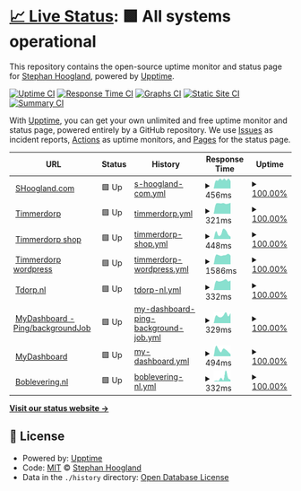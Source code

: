 # [📈 Live Status](https://uptime.shoogland.com): <!--live status--> **🟩 All systems operational**

This repository contains the open-source uptime monitor and status page for [Stephan Hoogland](https://www.shoogland.com/), powered by [Upptime](https://github.com/upptime/upptime).

[![Uptime CI](https://github.com/shoogland/upptime/workflows/Uptime%20CI/badge.svg)](https://github.com/shoogland/upptime/actions?query=workflow%3A%22Uptime+CI%22)
[![Response Time CI](https://github.com/shoogland/upptime/workflows/Response%20Time%20CI/badge.svg)](https://github.com/shoogland/upptime/actions?query=workflow%3A%22Response+Time+CI%22)
[![Graphs CI](https://github.com/shoogland/upptime/workflows/Graphs%20CI/badge.svg)](https://github.com/shoogland/upptime/actions?query=workflow%3A%22Graphs+CI%22)
[![Static Site CI](https://github.com/shoogland/upptime/workflows/Static%20Site%20CI/badge.svg)](https://github.com/shoogland/upptime/actions?query=workflow%3A%22Static+Site+CI%22)
[![Summary CI](https://github.com/shoogland/upptime/workflows/Summary%20CI/badge.svg)](https://github.com/shoogland/upptime/actions?query=workflow%3A%22Summary+CI%22)

With [Upptime](https://upptime.js.org), you can get your own unlimited and free uptime monitor and status page, powered entirely by a GitHub repository. We use [Issues](https://github.com/shoogland/upptime/issues) as incident reports, [Actions](https://github.com/shoogland/upptime/actions) as uptime monitors, and [Pages](https://uptime.shoogland.com) for the status page.

<!--start: status pages-->
<!-- This summary is generated by Upptime (https://github.com/upptime/upptime) -->
<!-- Do not edit this manually, your changes will be overwritten -->
<!-- prettier-ignore -->
| URL | Status | History | Response Time | Uptime |
| --- | ------ | ------- | ------------- | ------ |
| <img alt="" src="https://favicons.githubusercontent.com/www.shoogland.com" height="13"> [SHoogland.com](https://www.shoogland.com) | 🟩 Up | [s-hoogland-com.yml](https://github.com/SHoogland/upptime/commits/HEAD/history/s-hoogland-com.yml) | <details><summary><img alt="Response time graph" src="./graphs/s-hoogland-com/response-time-week.png" height="20"> 456ms</summary><br><a href="https://uptime.shoogland.com/history/s-hoogland-com"><img alt="Response time 481" src="https://img.shields.io/endpoint?url=https%3A%2F%2Fraw.githubusercontent.com%2FSHoogland%2Fupptime%2FHEAD%2Fapi%2Fs-hoogland-com%2Fresponse-time.json"></a><br><a href="https://uptime.shoogland.com/history/s-hoogland-com"><img alt="24-hour response time 430" src="https://img.shields.io/endpoint?url=https%3A%2F%2Fraw.githubusercontent.com%2FSHoogland%2Fupptime%2FHEAD%2Fapi%2Fs-hoogland-com%2Fresponse-time-day.json"></a><br><a href="https://uptime.shoogland.com/history/s-hoogland-com"><img alt="7-day response time 456" src="https://img.shields.io/endpoint?url=https%3A%2F%2Fraw.githubusercontent.com%2FSHoogland%2Fupptime%2FHEAD%2Fapi%2Fs-hoogland-com%2Fresponse-time-week.json"></a><br><a href="https://uptime.shoogland.com/history/s-hoogland-com"><img alt="30-day response time 481" src="https://img.shields.io/endpoint?url=https%3A%2F%2Fraw.githubusercontent.com%2FSHoogland%2Fupptime%2FHEAD%2Fapi%2Fs-hoogland-com%2Fresponse-time-month.json"></a><br><a href="https://uptime.shoogland.com/history/s-hoogland-com"><img alt="1-year response time 481" src="https://img.shields.io/endpoint?url=https%3A%2F%2Fraw.githubusercontent.com%2FSHoogland%2Fupptime%2FHEAD%2Fapi%2Fs-hoogland-com%2Fresponse-time-year.json"></a></details> | <details><summary><a href="https://uptime.shoogland.com/history/s-hoogland-com">100.00%</a></summary><a href="https://uptime.shoogland.com/history/s-hoogland-com"><img alt="All-time uptime 100.00%" src="https://img.shields.io/endpoint?url=https%3A%2F%2Fraw.githubusercontent.com%2FSHoogland%2Fupptime%2FHEAD%2Fapi%2Fs-hoogland-com%2Fuptime.json"></a><br><a href="https://uptime.shoogland.com/history/s-hoogland-com"><img alt="24-hour uptime 100.00%" src="https://img.shields.io/endpoint?url=https%3A%2F%2Fraw.githubusercontent.com%2FSHoogland%2Fupptime%2FHEAD%2Fapi%2Fs-hoogland-com%2Fuptime-day.json"></a><br><a href="https://uptime.shoogland.com/history/s-hoogland-com"><img alt="7-day uptime 100.00%" src="https://img.shields.io/endpoint?url=https%3A%2F%2Fraw.githubusercontent.com%2FSHoogland%2Fupptime%2FHEAD%2Fapi%2Fs-hoogland-com%2Fuptime-week.json"></a><br><a href="https://uptime.shoogland.com/history/s-hoogland-com"><img alt="30-day uptime 100.00%" src="https://img.shields.io/endpoint?url=https%3A%2F%2Fraw.githubusercontent.com%2FSHoogland%2Fupptime%2FHEAD%2Fapi%2Fs-hoogland-com%2Fuptime-month.json"></a><br><a href="https://uptime.shoogland.com/history/s-hoogland-com"><img alt="1-year uptime 100.00%" src="https://img.shields.io/endpoint?url=https%3A%2F%2Fraw.githubusercontent.com%2FSHoogland%2Fupptime%2FHEAD%2Fapi%2Fs-hoogland-com%2Fuptime-year.json"></a></details>
| <img alt="" src="https://favicons.githubusercontent.com/timmerdorp.com" height="13"> [Timmerdorp](https://timmerdorp.com) | 🟩 Up | [timmerdorp.yml](https://github.com/SHoogland/upptime/commits/HEAD/history/timmerdorp.yml) | <details><summary><img alt="Response time graph" src="./graphs/timmerdorp/response-time-week.png" height="20"> 321ms</summary><br><a href="https://uptime.shoogland.com/history/timmerdorp"><img alt="Response time 631" src="https://img.shields.io/endpoint?url=https%3A%2F%2Fraw.githubusercontent.com%2FSHoogland%2Fupptime%2FHEAD%2Fapi%2Ftimmerdorp%2Fresponse-time.json"></a><br><a href="https://uptime.shoogland.com/history/timmerdorp"><img alt="24-hour response time 321" src="https://img.shields.io/endpoint?url=https%3A%2F%2Fraw.githubusercontent.com%2FSHoogland%2Fupptime%2FHEAD%2Fapi%2Ftimmerdorp%2Fresponse-time-day.json"></a><br><a href="https://uptime.shoogland.com/history/timmerdorp"><img alt="7-day response time 321" src="https://img.shields.io/endpoint?url=https%3A%2F%2Fraw.githubusercontent.com%2FSHoogland%2Fupptime%2FHEAD%2Fapi%2Ftimmerdorp%2Fresponse-time-week.json"></a><br><a href="https://uptime.shoogland.com/history/timmerdorp"><img alt="30-day response time 334" src="https://img.shields.io/endpoint?url=https%3A%2F%2Fraw.githubusercontent.com%2FSHoogland%2Fupptime%2FHEAD%2Fapi%2Ftimmerdorp%2Fresponse-time-month.json"></a><br><a href="https://uptime.shoogland.com/history/timmerdorp"><img alt="1-year response time 631" src="https://img.shields.io/endpoint?url=https%3A%2F%2Fraw.githubusercontent.com%2FSHoogland%2Fupptime%2FHEAD%2Fapi%2Ftimmerdorp%2Fresponse-time-year.json"></a></details> | <details><summary><a href="https://uptime.shoogland.com/history/timmerdorp">100.00%</a></summary><a href="https://uptime.shoogland.com/history/timmerdorp"><img alt="All-time uptime 99.97%" src="https://img.shields.io/endpoint?url=https%3A%2F%2Fraw.githubusercontent.com%2FSHoogland%2Fupptime%2FHEAD%2Fapi%2Ftimmerdorp%2Fuptime.json"></a><br><a href="https://uptime.shoogland.com/history/timmerdorp"><img alt="24-hour uptime 100.00%" src="https://img.shields.io/endpoint?url=https%3A%2F%2Fraw.githubusercontent.com%2FSHoogland%2Fupptime%2FHEAD%2Fapi%2Ftimmerdorp%2Fuptime-day.json"></a><br><a href="https://uptime.shoogland.com/history/timmerdorp"><img alt="7-day uptime 100.00%" src="https://img.shields.io/endpoint?url=https%3A%2F%2Fraw.githubusercontent.com%2FSHoogland%2Fupptime%2FHEAD%2Fapi%2Ftimmerdorp%2Fuptime-week.json"></a><br><a href="https://uptime.shoogland.com/history/timmerdorp"><img alt="30-day uptime 100.00%" src="https://img.shields.io/endpoint?url=https%3A%2F%2Fraw.githubusercontent.com%2FSHoogland%2Fupptime%2FHEAD%2Fapi%2Ftimmerdorp%2Fuptime-month.json"></a><br><a href="https://uptime.shoogland.com/history/timmerdorp"><img alt="1-year uptime 99.97%" src="https://img.shields.io/endpoint?url=https%3A%2F%2Fraw.githubusercontent.com%2FSHoogland%2Fupptime%2FHEAD%2Fapi%2Ftimmerdorp%2Fuptime-year.json"></a></details>
| <img alt="" src="https://favicons.githubusercontent.com/shop.timmerdorp.com" height="13"> [Timmerdorp shop](https://shop.timmerdorp.com) | 🟩 Up | [timmerdorp-shop.yml](https://github.com/SHoogland/upptime/commits/HEAD/history/timmerdorp-shop.yml) | <details><summary><img alt="Response time graph" src="./graphs/timmerdorp-shop/response-time-week.png" height="20"> 448ms</summary><br><a href="https://uptime.shoogland.com/history/timmerdorp-shop"><img alt="Response time 437" src="https://img.shields.io/endpoint?url=https%3A%2F%2Fraw.githubusercontent.com%2FSHoogland%2Fupptime%2FHEAD%2Fapi%2Ftimmerdorp-shop%2Fresponse-time.json"></a><br><a href="https://uptime.shoogland.com/history/timmerdorp-shop"><img alt="24-hour response time 288" src="https://img.shields.io/endpoint?url=https%3A%2F%2Fraw.githubusercontent.com%2FSHoogland%2Fupptime%2FHEAD%2Fapi%2Ftimmerdorp-shop%2Fresponse-time-day.json"></a><br><a href="https://uptime.shoogland.com/history/timmerdorp-shop"><img alt="7-day response time 448" src="https://img.shields.io/endpoint?url=https%3A%2F%2Fraw.githubusercontent.com%2FSHoogland%2Fupptime%2FHEAD%2Fapi%2Ftimmerdorp-shop%2Fresponse-time-week.json"></a><br><a href="https://uptime.shoogland.com/history/timmerdorp-shop"><img alt="30-day response time 415" src="https://img.shields.io/endpoint?url=https%3A%2F%2Fraw.githubusercontent.com%2FSHoogland%2Fupptime%2FHEAD%2Fapi%2Ftimmerdorp-shop%2Fresponse-time-month.json"></a><br><a href="https://uptime.shoogland.com/history/timmerdorp-shop"><img alt="1-year response time 437" src="https://img.shields.io/endpoint?url=https%3A%2F%2Fraw.githubusercontent.com%2FSHoogland%2Fupptime%2FHEAD%2Fapi%2Ftimmerdorp-shop%2Fresponse-time-year.json"></a></details> | <details><summary><a href="https://uptime.shoogland.com/history/timmerdorp-shop">100.00%</a></summary><a href="https://uptime.shoogland.com/history/timmerdorp-shop"><img alt="All-time uptime 100.00%" src="https://img.shields.io/endpoint?url=https%3A%2F%2Fraw.githubusercontent.com%2FSHoogland%2Fupptime%2FHEAD%2Fapi%2Ftimmerdorp-shop%2Fuptime.json"></a><br><a href="https://uptime.shoogland.com/history/timmerdorp-shop"><img alt="24-hour uptime 100.00%" src="https://img.shields.io/endpoint?url=https%3A%2F%2Fraw.githubusercontent.com%2FSHoogland%2Fupptime%2FHEAD%2Fapi%2Ftimmerdorp-shop%2Fuptime-day.json"></a><br><a href="https://uptime.shoogland.com/history/timmerdorp-shop"><img alt="7-day uptime 100.00%" src="https://img.shields.io/endpoint?url=https%3A%2F%2Fraw.githubusercontent.com%2FSHoogland%2Fupptime%2FHEAD%2Fapi%2Ftimmerdorp-shop%2Fuptime-week.json"></a><br><a href="https://uptime.shoogland.com/history/timmerdorp-shop"><img alt="30-day uptime 100.00%" src="https://img.shields.io/endpoint?url=https%3A%2F%2Fraw.githubusercontent.com%2FSHoogland%2Fupptime%2FHEAD%2Fapi%2Ftimmerdorp-shop%2Fuptime-month.json"></a><br><a href="https://uptime.shoogland.com/history/timmerdorp-shop"><img alt="1-year uptime 100.00%" src="https://img.shields.io/endpoint?url=https%3A%2F%2Fraw.githubusercontent.com%2FSHoogland%2Fupptime%2FHEAD%2Fapi%2Ftimmerdorp-shop%2Fuptime-year.json"></a></details>
| <img alt="" src="https://favicons.githubusercontent.com/wordpress.timmerdorp.com" height="13"> [Timmerdorp wordpress](https://wordpress.timmerdorp.com/wp-json/wp/v2/posts) | 🟩 Up | [timmerdorp-wordpress.yml](https://github.com/SHoogland/upptime/commits/HEAD/history/timmerdorp-wordpress.yml) | <details><summary><img alt="Response time graph" src="./graphs/timmerdorp-wordpress/response-time-week.png" height="20"> 1586ms</summary><br><a href="https://uptime.shoogland.com/history/timmerdorp-wordpress"><img alt="Response time 1775" src="https://img.shields.io/endpoint?url=https%3A%2F%2Fraw.githubusercontent.com%2FSHoogland%2Fupptime%2FHEAD%2Fapi%2Ftimmerdorp-wordpress%2Fresponse-time.json"></a><br><a href="https://uptime.shoogland.com/history/timmerdorp-wordpress"><img alt="24-hour response time 1501" src="https://img.shields.io/endpoint?url=https%3A%2F%2Fraw.githubusercontent.com%2FSHoogland%2Fupptime%2FHEAD%2Fapi%2Ftimmerdorp-wordpress%2Fresponse-time-day.json"></a><br><a href="https://uptime.shoogland.com/history/timmerdorp-wordpress"><img alt="7-day response time 1586" src="https://img.shields.io/endpoint?url=https%3A%2F%2Fraw.githubusercontent.com%2FSHoogland%2Fupptime%2FHEAD%2Fapi%2Ftimmerdorp-wordpress%2Fresponse-time-week.json"></a><br><a href="https://uptime.shoogland.com/history/timmerdorp-wordpress"><img alt="30-day response time 1816" src="https://img.shields.io/endpoint?url=https%3A%2F%2Fraw.githubusercontent.com%2FSHoogland%2Fupptime%2FHEAD%2Fapi%2Ftimmerdorp-wordpress%2Fresponse-time-month.json"></a><br><a href="https://uptime.shoogland.com/history/timmerdorp-wordpress"><img alt="1-year response time 1775" src="https://img.shields.io/endpoint?url=https%3A%2F%2Fraw.githubusercontent.com%2FSHoogland%2Fupptime%2FHEAD%2Fapi%2Ftimmerdorp-wordpress%2Fresponse-time-year.json"></a></details> | <details><summary><a href="https://uptime.shoogland.com/history/timmerdorp-wordpress">100.00%</a></summary><a href="https://uptime.shoogland.com/history/timmerdorp-wordpress"><img alt="All-time uptime 100.00%" src="https://img.shields.io/endpoint?url=https%3A%2F%2Fraw.githubusercontent.com%2FSHoogland%2Fupptime%2FHEAD%2Fapi%2Ftimmerdorp-wordpress%2Fuptime.json"></a><br><a href="https://uptime.shoogland.com/history/timmerdorp-wordpress"><img alt="24-hour uptime 100.00%" src="https://img.shields.io/endpoint?url=https%3A%2F%2Fraw.githubusercontent.com%2FSHoogland%2Fupptime%2FHEAD%2Fapi%2Ftimmerdorp-wordpress%2Fuptime-day.json"></a><br><a href="https://uptime.shoogland.com/history/timmerdorp-wordpress"><img alt="7-day uptime 100.00%" src="https://img.shields.io/endpoint?url=https%3A%2F%2Fraw.githubusercontent.com%2FSHoogland%2Fupptime%2FHEAD%2Fapi%2Ftimmerdorp-wordpress%2Fuptime-week.json"></a><br><a href="https://uptime.shoogland.com/history/timmerdorp-wordpress"><img alt="30-day uptime 100.00%" src="https://img.shields.io/endpoint?url=https%3A%2F%2Fraw.githubusercontent.com%2FSHoogland%2Fupptime%2FHEAD%2Fapi%2Ftimmerdorp-wordpress%2Fuptime-month.json"></a><br><a href="https://uptime.shoogland.com/history/timmerdorp-wordpress"><img alt="1-year uptime 100.00%" src="https://img.shields.io/endpoint?url=https%3A%2F%2Fraw.githubusercontent.com%2FSHoogland%2Fupptime%2FHEAD%2Fapi%2Ftimmerdorp-wordpress%2Fuptime-year.json"></a></details>
| <img alt="" src="https://favicons.githubusercontent.com/tdorp.nl" height="13"> [Tdorp.nl](https://tdorp.nl) | 🟩 Up | [tdorp-nl.yml](https://github.com/SHoogland/upptime/commits/HEAD/history/tdorp-nl.yml) | <details><summary><img alt="Response time graph" src="./graphs/tdorp-nl/response-time-week.png" height="20"> 332ms</summary><br><a href="https://uptime.shoogland.com/history/tdorp-nl"><img alt="Response time 346" src="https://img.shields.io/endpoint?url=https%3A%2F%2Fraw.githubusercontent.com%2FSHoogland%2Fupptime%2FHEAD%2Fapi%2Ftdorp-nl%2Fresponse-time.json"></a><br><a href="https://uptime.shoogland.com/history/tdorp-nl"><img alt="24-hour response time 355" src="https://img.shields.io/endpoint?url=https%3A%2F%2Fraw.githubusercontent.com%2FSHoogland%2Fupptime%2FHEAD%2Fapi%2Ftdorp-nl%2Fresponse-time-day.json"></a><br><a href="https://uptime.shoogland.com/history/tdorp-nl"><img alt="7-day response time 332" src="https://img.shields.io/endpoint?url=https%3A%2F%2Fraw.githubusercontent.com%2FSHoogland%2Fupptime%2FHEAD%2Fapi%2Ftdorp-nl%2Fresponse-time-week.json"></a><br><a href="https://uptime.shoogland.com/history/tdorp-nl"><img alt="30-day response time 329" src="https://img.shields.io/endpoint?url=https%3A%2F%2Fraw.githubusercontent.com%2FSHoogland%2Fupptime%2FHEAD%2Fapi%2Ftdorp-nl%2Fresponse-time-month.json"></a><br><a href="https://uptime.shoogland.com/history/tdorp-nl"><img alt="1-year response time 346" src="https://img.shields.io/endpoint?url=https%3A%2F%2Fraw.githubusercontent.com%2FSHoogland%2Fupptime%2FHEAD%2Fapi%2Ftdorp-nl%2Fresponse-time-year.json"></a></details> | <details><summary><a href="https://uptime.shoogland.com/history/tdorp-nl">100.00%</a></summary><a href="https://uptime.shoogland.com/history/tdorp-nl"><img alt="All-time uptime 100.00%" src="https://img.shields.io/endpoint?url=https%3A%2F%2Fraw.githubusercontent.com%2FSHoogland%2Fupptime%2FHEAD%2Fapi%2Ftdorp-nl%2Fuptime.json"></a><br><a href="https://uptime.shoogland.com/history/tdorp-nl"><img alt="24-hour uptime 100.00%" src="https://img.shields.io/endpoint?url=https%3A%2F%2Fraw.githubusercontent.com%2FSHoogland%2Fupptime%2FHEAD%2Fapi%2Ftdorp-nl%2Fuptime-day.json"></a><br><a href="https://uptime.shoogland.com/history/tdorp-nl"><img alt="7-day uptime 100.00%" src="https://img.shields.io/endpoint?url=https%3A%2F%2Fraw.githubusercontent.com%2FSHoogland%2Fupptime%2FHEAD%2Fapi%2Ftdorp-nl%2Fuptime-week.json"></a><br><a href="https://uptime.shoogland.com/history/tdorp-nl"><img alt="30-day uptime 100.00%" src="https://img.shields.io/endpoint?url=https%3A%2F%2Fraw.githubusercontent.com%2FSHoogland%2Fupptime%2FHEAD%2Fapi%2Ftdorp-nl%2Fuptime-month.json"></a><br><a href="https://uptime.shoogland.com/history/tdorp-nl"><img alt="1-year uptime 100.00%" src="https://img.shields.io/endpoint?url=https%3A%2F%2Fraw.githubusercontent.com%2FSHoogland%2Fupptime%2FHEAD%2Fapi%2Ftdorp-nl%2Fuptime-year.json"></a></details>
| <img alt="" src="https://favicons.githubusercontent.com/us-central1-my-dashboard-firebase.cloudfunctions.net" height="13"> [MyDashboard - Ping/backgroundJob](https://us-central1-my-dashboard-firebase.cloudfunctions.net/ping) | 🟩 Up | [my-dashboard-ping-background-job.yml](https://github.com/SHoogland/upptime/commits/HEAD/history/my-dashboard-ping-background-job.yml) | <details><summary><img alt="Response time graph" src="./graphs/my-dashboard-ping-background-job/response-time-week.png" height="20"> 329ms</summary><br><a href="https://uptime.shoogland.com/history/my-dashboard-ping-background-job"><img alt="Response time 1249" src="https://img.shields.io/endpoint?url=https%3A%2F%2Fraw.githubusercontent.com%2FSHoogland%2Fupptime%2FHEAD%2Fapi%2Fmy-dashboard-ping-background-job%2Fresponse-time.json"></a><br><a href="https://uptime.shoogland.com/history/my-dashboard-ping-background-job"><img alt="24-hour response time 439" src="https://img.shields.io/endpoint?url=https%3A%2F%2Fraw.githubusercontent.com%2FSHoogland%2Fupptime%2FHEAD%2Fapi%2Fmy-dashboard-ping-background-job%2Fresponse-time-day.json"></a><br><a href="https://uptime.shoogland.com/history/my-dashboard-ping-background-job"><img alt="7-day response time 329" src="https://img.shields.io/endpoint?url=https%3A%2F%2Fraw.githubusercontent.com%2FSHoogland%2Fupptime%2FHEAD%2Fapi%2Fmy-dashboard-ping-background-job%2Fresponse-time-week.json"></a><br><a href="https://uptime.shoogland.com/history/my-dashboard-ping-background-job"><img alt="30-day response time 1819" src="https://img.shields.io/endpoint?url=https%3A%2F%2Fraw.githubusercontent.com%2FSHoogland%2Fupptime%2FHEAD%2Fapi%2Fmy-dashboard-ping-background-job%2Fresponse-time-month.json"></a><br><a href="https://uptime.shoogland.com/history/my-dashboard-ping-background-job"><img alt="1-year response time 1249" src="https://img.shields.io/endpoint?url=https%3A%2F%2Fraw.githubusercontent.com%2FSHoogland%2Fupptime%2FHEAD%2Fapi%2Fmy-dashboard-ping-background-job%2Fresponse-time-year.json"></a></details> | <details><summary><a href="https://uptime.shoogland.com/history/my-dashboard-ping-background-job">100.00%</a></summary><a href="https://uptime.shoogland.com/history/my-dashboard-ping-background-job"><img alt="All-time uptime 99.96%" src="https://img.shields.io/endpoint?url=https%3A%2F%2Fraw.githubusercontent.com%2FSHoogland%2Fupptime%2FHEAD%2Fapi%2Fmy-dashboard-ping-background-job%2Fuptime.json"></a><br><a href="https://uptime.shoogland.com/history/my-dashboard-ping-background-job"><img alt="24-hour uptime 100.00%" src="https://img.shields.io/endpoint?url=https%3A%2F%2Fraw.githubusercontent.com%2FSHoogland%2Fupptime%2FHEAD%2Fapi%2Fmy-dashboard-ping-background-job%2Fuptime-day.json"></a><br><a href="https://uptime.shoogland.com/history/my-dashboard-ping-background-job"><img alt="7-day uptime 100.00%" src="https://img.shields.io/endpoint?url=https%3A%2F%2Fraw.githubusercontent.com%2FSHoogland%2Fupptime%2FHEAD%2Fapi%2Fmy-dashboard-ping-background-job%2Fuptime-week.json"></a><br><a href="https://uptime.shoogland.com/history/my-dashboard-ping-background-job"><img alt="30-day uptime 99.92%" src="https://img.shields.io/endpoint?url=https%3A%2F%2Fraw.githubusercontent.com%2FSHoogland%2Fupptime%2FHEAD%2Fapi%2Fmy-dashboard-ping-background-job%2Fuptime-month.json"></a><br><a href="https://uptime.shoogland.com/history/my-dashboard-ping-background-job"><img alt="1-year uptime 99.96%" src="https://img.shields.io/endpoint?url=https%3A%2F%2Fraw.githubusercontent.com%2FSHoogland%2Fupptime%2FHEAD%2Fapi%2Fmy-dashboard-ping-background-job%2Fuptime-year.json"></a></details>
| <img alt="" src="https://favicons.githubusercontent.com/mydashboard.shld.nl" height="13"> [MyDashboard](https://mydashboard.shld.nl) | 🟩 Up | [my-dashboard.yml](https://github.com/SHoogland/upptime/commits/HEAD/history/my-dashboard.yml) | <details><summary><img alt="Response time graph" src="./graphs/my-dashboard/response-time-week.png" height="20"> 494ms</summary><br><a href="https://uptime.shoogland.com/history/my-dashboard"><img alt="Response time 399" src="https://img.shields.io/endpoint?url=https%3A%2F%2Fraw.githubusercontent.com%2FSHoogland%2Fupptime%2FHEAD%2Fapi%2Fmy-dashboard%2Fresponse-time.json"></a><br><a href="https://uptime.shoogland.com/history/my-dashboard"><img alt="24-hour response time 230" src="https://img.shields.io/endpoint?url=https%3A%2F%2Fraw.githubusercontent.com%2FSHoogland%2Fupptime%2FHEAD%2Fapi%2Fmy-dashboard%2Fresponse-time-day.json"></a><br><a href="https://uptime.shoogland.com/history/my-dashboard"><img alt="7-day response time 494" src="https://img.shields.io/endpoint?url=https%3A%2F%2Fraw.githubusercontent.com%2FSHoogland%2Fupptime%2FHEAD%2Fapi%2Fmy-dashboard%2Fresponse-time-week.json"></a><br><a href="https://uptime.shoogland.com/history/my-dashboard"><img alt="30-day response time 392" src="https://img.shields.io/endpoint?url=https%3A%2F%2Fraw.githubusercontent.com%2FSHoogland%2Fupptime%2FHEAD%2Fapi%2Fmy-dashboard%2Fresponse-time-month.json"></a><br><a href="https://uptime.shoogland.com/history/my-dashboard"><img alt="1-year response time 399" src="https://img.shields.io/endpoint?url=https%3A%2F%2Fraw.githubusercontent.com%2FSHoogland%2Fupptime%2FHEAD%2Fapi%2Fmy-dashboard%2Fresponse-time-year.json"></a></details> | <details><summary><a href="https://uptime.shoogland.com/history/my-dashboard">100.00%</a></summary><a href="https://uptime.shoogland.com/history/my-dashboard"><img alt="All-time uptime 99.94%" src="https://img.shields.io/endpoint?url=https%3A%2F%2Fraw.githubusercontent.com%2FSHoogland%2Fupptime%2FHEAD%2Fapi%2Fmy-dashboard%2Fuptime.json"></a><br><a href="https://uptime.shoogland.com/history/my-dashboard"><img alt="24-hour uptime 100.00%" src="https://img.shields.io/endpoint?url=https%3A%2F%2Fraw.githubusercontent.com%2FSHoogland%2Fupptime%2FHEAD%2Fapi%2Fmy-dashboard%2Fuptime-day.json"></a><br><a href="https://uptime.shoogland.com/history/my-dashboard"><img alt="7-day uptime 100.00%" src="https://img.shields.io/endpoint?url=https%3A%2F%2Fraw.githubusercontent.com%2FSHoogland%2Fupptime%2FHEAD%2Fapi%2Fmy-dashboard%2Fuptime-week.json"></a><br><a href="https://uptime.shoogland.com/history/my-dashboard"><img alt="30-day uptime 100.00%" src="https://img.shields.io/endpoint?url=https%3A%2F%2Fraw.githubusercontent.com%2FSHoogland%2Fupptime%2FHEAD%2Fapi%2Fmy-dashboard%2Fuptime-month.json"></a><br><a href="https://uptime.shoogland.com/history/my-dashboard"><img alt="1-year uptime 99.94%" src="https://img.shields.io/endpoint?url=https%3A%2F%2Fraw.githubusercontent.com%2FSHoogland%2Fupptime%2FHEAD%2Fapi%2Fmy-dashboard%2Fuptime-year.json"></a></details>
| <img alt="" src="https://favicons.githubusercontent.com/boblevering.nl" height="13"> [Boblevering.nl](https://boblevering.nl) | 🟩 Up | [boblevering-nl.yml](https://github.com/SHoogland/upptime/commits/HEAD/history/boblevering-nl.yml) | <details><summary><img alt="Response time graph" src="./graphs/boblevering-nl/response-time-week.png" height="20"> 332ms</summary><br><a href="https://uptime.shoogland.com/history/boblevering-nl"><img alt="Response time 320" src="https://img.shields.io/endpoint?url=https%3A%2F%2Fraw.githubusercontent.com%2FSHoogland%2Fupptime%2FHEAD%2Fapi%2Fboblevering-nl%2Fresponse-time.json"></a><br><a href="https://uptime.shoogland.com/history/boblevering-nl"><img alt="24-hour response time 131" src="https://img.shields.io/endpoint?url=https%3A%2F%2Fraw.githubusercontent.com%2FSHoogland%2Fupptime%2FHEAD%2Fapi%2Fboblevering-nl%2Fresponse-time-day.json"></a><br><a href="https://uptime.shoogland.com/history/boblevering-nl"><img alt="7-day response time 332" src="https://img.shields.io/endpoint?url=https%3A%2F%2Fraw.githubusercontent.com%2FSHoogland%2Fupptime%2FHEAD%2Fapi%2Fboblevering-nl%2Fresponse-time-week.json"></a><br><a href="https://uptime.shoogland.com/history/boblevering-nl"><img alt="30-day response time 313" src="https://img.shields.io/endpoint?url=https%3A%2F%2Fraw.githubusercontent.com%2FSHoogland%2Fupptime%2FHEAD%2Fapi%2Fboblevering-nl%2Fresponse-time-month.json"></a><br><a href="https://uptime.shoogland.com/history/boblevering-nl"><img alt="1-year response time 320" src="https://img.shields.io/endpoint?url=https%3A%2F%2Fraw.githubusercontent.com%2FSHoogland%2Fupptime%2FHEAD%2Fapi%2Fboblevering-nl%2Fresponse-time-year.json"></a></details> | <details><summary><a href="https://uptime.shoogland.com/history/boblevering-nl">100.00%</a></summary><a href="https://uptime.shoogland.com/history/boblevering-nl"><img alt="All-time uptime 99.95%" src="https://img.shields.io/endpoint?url=https%3A%2F%2Fraw.githubusercontent.com%2FSHoogland%2Fupptime%2FHEAD%2Fapi%2Fboblevering-nl%2Fuptime.json"></a><br><a href="https://uptime.shoogland.com/history/boblevering-nl"><img alt="24-hour uptime 100.00%" src="https://img.shields.io/endpoint?url=https%3A%2F%2Fraw.githubusercontent.com%2FSHoogland%2Fupptime%2FHEAD%2Fapi%2Fboblevering-nl%2Fuptime-day.json"></a><br><a href="https://uptime.shoogland.com/history/boblevering-nl"><img alt="7-day uptime 100.00%" src="https://img.shields.io/endpoint?url=https%3A%2F%2Fraw.githubusercontent.com%2FSHoogland%2Fupptime%2FHEAD%2Fapi%2Fboblevering-nl%2Fuptime-week.json"></a><br><a href="https://uptime.shoogland.com/history/boblevering-nl"><img alt="30-day uptime 100.00%" src="https://img.shields.io/endpoint?url=https%3A%2F%2Fraw.githubusercontent.com%2FSHoogland%2Fupptime%2FHEAD%2Fapi%2Fboblevering-nl%2Fuptime-month.json"></a><br><a href="https://uptime.shoogland.com/history/boblevering-nl"><img alt="1-year uptime 99.95%" src="https://img.shields.io/endpoint?url=https%3A%2F%2Fraw.githubusercontent.com%2FSHoogland%2Fupptime%2FHEAD%2Fapi%2Fboblevering-nl%2Fuptime-year.json"></a></details>

<!--end: status pages-->

[**Visit our status website →**](https://uptime.shoogland.com)

## 📄 License

- Powered by: [Upptime](https://github.com/upptime/upptime)
- Code: [MIT](./LICENSE) © [Stephan Hoogland](https://www.shoogland.com/)
- Data in the `./history` directory: [Open Database License](https://opendatacommons.org/licenses/odbl/1-0/)
